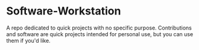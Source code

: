 # Software-Workstation
A repo dedicated to quick projects with no specific purpose. Contributions and software are quick projects intended for personal use, but you can use them if you'd like.
